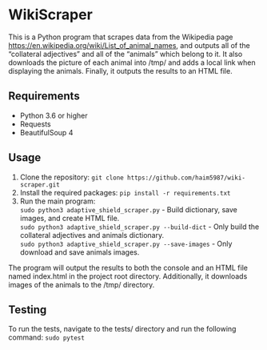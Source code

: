 
# WikiScraper
This is a Python program that scrapes data from the Wikipedia page https://en.wikipedia.org/wiki/List_of_animal_names, and outputs all of the “collateral adjectives” and all of the “animals” which belong to it. It also downloads the picture of each animal into /tmp/ and adds a local link when displaying the animals. Finally, it outputs the results to an HTML file.

## Requirements
* Python 3.6 or higher <br>
* Requests <br>
* BeautifulSoup 4

## Usage
1. Clone the repository: ```git clone https://github.com/haim5987/wiki-scraper.git```
2. Install the required packages: ```pip install -r requirements.txt```
3. Run the main program: <br>
```sudo python3 adaptive_shield_scraper.py``` - Build dictionary, save images, and create HTML file.<br>
```sudo python3 adaptive_shield_scraper.py --build-dict``` - Only build the collateral adjectives and animals dictionary.<br>
```sudo python3 adaptive_shield_scraper.py --save-images``` - Only download and save animals images.<br>

The program will output the results to both the console and an HTML file named index.html in the project root directory. Additionally, it downloads images of the animals to the /tmp/ directory.

## Testing
To run the tests, navigate to the tests/ directory and run the following command:
```sudo pytest```
